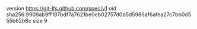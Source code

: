 version https://git-lfs.github.com/spec/v1
oid sha256:9909ab9ff197bdf7a7621be0eb02757d0b5d5986af6afea27c7bb0d555b62b8c
size 9
